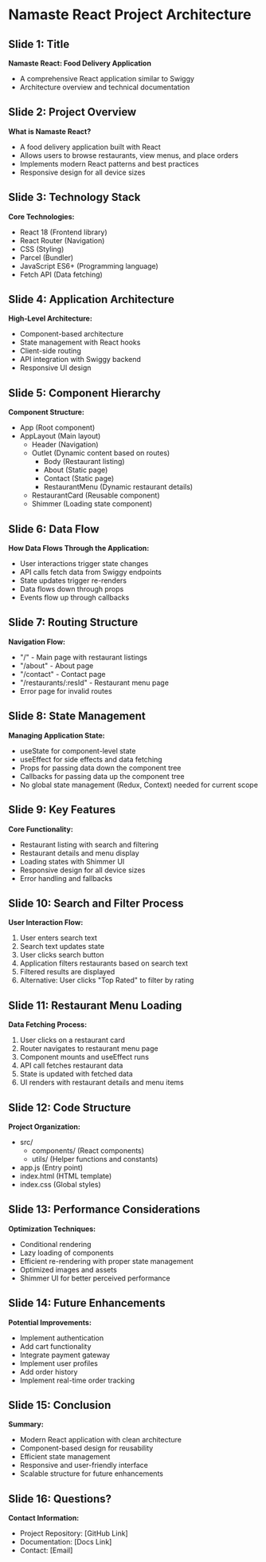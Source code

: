 # Namaste React Project Architecture

## Slide 1: Title
**Namaste React: Food Delivery Application**
- A comprehensive React application similar to Swiggy
- Architecture overview and technical documentation

## Slide 2: Project Overview
**What is Namaste React?**
- A food delivery application built with React
- Allows users to browse restaurants, view menus, and place orders
- Implements modern React patterns and best practices
- Responsive design for all device sizes

## Slide 3: Technology Stack
**Core Technologies:**
- React 18 (Frontend library)
- React Router (Navigation)
- CSS (Styling)
- Parcel (Bundler)
- JavaScript ES6+ (Programming language)
- Fetch API (Data fetching)

## Slide 4: Application Architecture
**High-Level Architecture:**
- Component-based architecture
- State management with React hooks
- Client-side routing
- API integration with Swiggy backend
- Responsive UI design

## Slide 5: Component Hierarchy
**Component Structure:**
- App (Root component)
- AppLayout (Main layout)
  - Header (Navigation)
  - Outlet (Dynamic content based on routes)
    - Body (Restaurant listing)
    - About (Static page)
    - Contact (Static page)
    - RestaurantMenu (Dynamic restaurant details)
  - RestaurantCard (Reusable component)
  - Shimmer (Loading state component)

## Slide 6: Data Flow
**How Data Flows Through the Application:**
- User interactions trigger state changes
- API calls fetch data from Swiggy endpoints
- State updates trigger re-renders
- Data flows down through props
- Events flow up through callbacks

## Slide 7: Routing Structure
**Navigation Flow:**
- "/" - Main page with restaurant listings
- "/about" - About page
- "/contact" - Contact page
- "/restaurants/:resId" - Restaurant menu page
- Error page for invalid routes

## Slide 8: State Management
**Managing Application State:**
- useState for component-level state
- useEffect for side effects and data fetching
- Props for passing data down the component tree
- Callbacks for passing data up the component tree
- No global state management (Redux, Context) needed for current scope

## Slide 9: Key Features
**Core Functionality:**
- Restaurant listing with search and filtering
- Restaurant details and menu display
- Loading states with Shimmer UI
- Responsive design for all device sizes
- Error handling and fallbacks

## Slide 10: Search and Filter Process
**User Interaction Flow:**
1. User enters search text
2. Search text updates state
3. User clicks search button
4. Application filters restaurants based on search text
5. Filtered results are displayed
6. Alternative: User clicks "Top Rated" to filter by rating

## Slide 11: Restaurant Menu Loading
**Data Fetching Process:**
1. User clicks on a restaurant card
2. Router navigates to restaurant menu page
3. Component mounts and useEffect runs
4. API call fetches restaurant data
5. State is updated with fetched data
6. UI renders with restaurant details and menu items

## Slide 12: Code Structure
**Project Organization:**
- src/
  - components/ (React components)
  - utils/ (Helper functions and constants)
- app.js (Entry point)
- index.html (HTML template)
- index.css (Global styles)

## Slide 13: Performance Considerations
**Optimization Techniques:**
- Conditional rendering
- Lazy loading of components
- Efficient re-rendering with proper state management
- Optimized images and assets
- Shimmer UI for better perceived performance

## Slide 14: Future Enhancements
**Potential Improvements:**
- Implement authentication
- Add cart functionality
- Integrate payment gateway
- Implement user profiles
- Add order history
- Implement real-time order tracking

## Slide 15: Conclusion
**Summary:**
- Modern React application with clean architecture
- Component-based design for reusability
- Efficient state management
- Responsive and user-friendly interface
- Scalable structure for future enhancements

## Slide 16: Questions?
**Contact Information:**
- Project Repository: [GitHub Link]
- Documentation: [Docs Link]
- Contact: [Email]